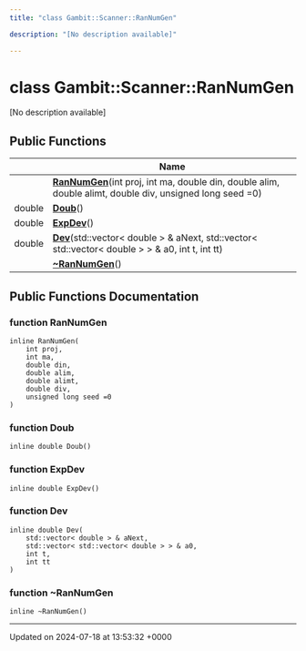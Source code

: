 ```yaml
---
title: "class Gambit::Scanner::RanNumGen"

description: "[No description available]"

---
```


# class Gambit::Scanner::RanNumGen



[No description available]

## Public Functions

|                | Name           |
| -------------- | -------------- |
| | **[RanNumGen](/documentation/code/classes/classgambit_1_1scanner_1_1rannumgen/#function-rannumgen)**(int proj, int ma, double din, double alim, double alimt, double div, unsigned long seed =0) |
| double | **[Doub](/documentation/code/classes/classgambit_1_1scanner_1_1rannumgen/#function-doub)**() |
| double | **[ExpDev](/documentation/code/classes/classgambit_1_1scanner_1_1rannumgen/#function-expdev)**() |
| double | **[Dev](/documentation/code/classes/classgambit_1_1scanner_1_1rannumgen/#function-dev)**(std::vector< double > & aNext, std::vector< std::vector< double > > & a0, int t, int tt) |
| | **[~RanNumGen](/documentation/code/classes/classgambit_1_1scanner_1_1rannumgen/#function-rannumgen)**() |

## Public Functions Documentation

### function RanNumGen

```
inline RanNumGen(
    int proj,
    int ma,
    double din,
    double alim,
    double alimt,
    double div,
    unsigned long seed =0
)
```


### function Doub

```
inline double Doub()
```


### function ExpDev

```
inline double ExpDev()
```


### function Dev

```
inline double Dev(
    std::vector< double > & aNext,
    std::vector< std::vector< double > > & a0,
    int t,
    int tt
)
```


### function ~RanNumGen

```
inline ~RanNumGen()
```


-------------------------------

Updated on 2024-07-18 at 13:53:32 +0000